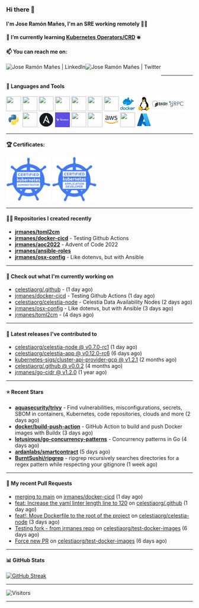 ### Hi there 👋

#### I'm Jose Ramón Mañes, I'm an SRE working remotely 👨‍💻

####  🌱 I’m currently learning [Kubernetes Operators/CRD](https://kubernetes.io/docs/concepts/extend-kubernetes/operator/) ⎈
####  📫 You can reach me on:

<a href="https://www.linkedin.com/in/joseramonmanesblasco/"><img align="left" alt="Jose Ramón Mañes | LinkedIn" height="32" src="https://img.shields.io/badge/linkedin-%230077B5.svg?&style=for-the-badge&logo=linkedin&logoColor=white"/></a>
<a href="https://twitter.com/jrmanes_"><img align="left" alt="Jose Ramón Mañes | Twitter" height="32" src="https://img.shields.io/badge/Twitter-1DA1F2?style=for-the-badge&logo=twitter&logoColor=white"/></a>
<br/>

---

#### 🔨 Languages and Tools
<p align="left">
<code><img width="40" height="40" src="https://go.dev/blog/go-brand/Go-Logo/PNG/Go-Logo_Blue.png"></code>
<code><img width="40" height="40" src="https://www.vectorlogo.zone/logos/kubernetes/kubernetes-icon.svg"></code>
<code><img width="40" height="40" src="https://cluster-api.sigs.k8s.io/images/introduction.svg"></code>
<code><img width="40" height="40" src="https://cncf-branding.netlify.app/img/projects/argo/icon/color/argo-icon-color.png"></code>
<code><img width="40" height="40" src="https://camo.githubusercontent.com/bd5b74426b7087fe4c8568458993dfff11001c3b9f0a2483e1da43650cbe0672/68747470733a2f2f7777772e766563746f726c6f676f2e7a6f6e652f6c6f676f732f697374696f696f2f697374696f696f2d69636f6e2e737667"></code>
<code><img width="40" height="40" src="https://avatars.githubusercontent.com/u/3380462?s=200&v=4"></code>
<code><img width="40" height="40" src="https://avatars.githubusercontent.com/u/49725059?s=200&v=4"></code>
<code><img width="40" height="40" src="https://github.com/github/explore/raw/main/topics/docker/docker.png"></code>
<code><img width="40" height="40" src="https://github.com/github/explore/raw/main/topics/linux/linux.png"></code>
<code><img width="40" height="40" src="https://github.com/github/explore/raw/main/topics/bash/bash.png"></code>
<code><img width="40" height="40" src="https://raw.githubusercontent.com/github/explore/main/topics/grpc/grpc.png"></code>
<code><img width="40" height="40" src="https://raw.githubusercontent.com/github/explore/main/topics/python/python.png"></code>
<code><img width="40" height="40" src="https://miqh.gallerycdn.vsassets.io/extensions/miqh/vscode-language-rust/0.14.0/1536151476041/Microsoft.VisualStudio.Services.Icons.Default"></code>
<code><img width="40" height="40" src="https://github.com/github/explore/raw/main/topics/ansible/ansible.png"></code>
<code><img width="40" height="40" src="https://raw.githubusercontent.com/github/explore/80688e429a7d4ef2fca1e82350fe8e3517d3494d/topics/terraform/terraform.png"></code>
<code><img width="40" height="40" src="https://www.vectorlogo.zone/logos/vagrantup/vagrantup-icon.svg"></code>
<code><img width="40" height="40" src="https://avatars.githubusercontent.com/u/10203055?s=200&v=4"></code>
<code><img width="40" height="40" src="https://github.com/github/explore/raw/main/topics/aws/aws.png"></code>
<code><img width="40" height="40" src="https://www.vectorlogo.zone/logos/google_cloud/google_cloud-icon.svg"></code>
<code><img width="40" height="40" src="https://raw.githubusercontent.com/github/explore/80688e429a7d4ef2fca1e82350fe8e3517d3494d/topics/azure/azure.png"></code>
</p>

---

#### 🏆 Certificates:

<a href="https://www.credly.com/badges/bbcfc5a2-085d-4661-b385-0ce108904e8c/public_url"><img alt="CKA" width="120" height="120" src="https://raw.githubusercontent.com/cncf/artwork/master/other/cka/color/kubernetes-cka-color.png"/></a>
<a href="https://www.credly.com/badges/bbcfc5a2-085d-4661-b385-0ce108904e8c/public_url"><img alt="CKAD" width="120" height="120" src="https://raw.githubusercontent.com/cncf/artwork/master/other/ckad/color/kubernetes-ckad-color.png"/></a>

---

#### 👨‍💻 Repositories I created recently
- **[jrmanes/toml2cm](https://github.com/jrmanes/toml2cm)**
- **[jrmanes/docker-cicd](https://github.com/jrmanes/docker-cicd)** - Testing Github Actions
- **[jrmanes/aoc2022](https://github.com/jrmanes/aoc2022)** - Advent of Code 2022
- **[jrmanes/ansible-roles](https://github.com/jrmanes/ansible-roles)**
- **[jrmanes/osx-config](https://github.com/jrmanes/osx-config)** - Like dotenvs, but with Ansible

---

#### 👷 Check out what I'm currently working on


- [celestiaorg/.github](https://github.com/celestiaorg/.github) -  (1 day ago)
- [jrmanes/docker-cicd](https://github.com/jrmanes/docker-cicd) - Testing Github Actions (1 day ago)
- [celestiaorg/celestia-node](https://github.com/celestiaorg/celestia-node) - Celestia Data Availability Nodes (2 days ago)
- [jrmanes/osx-config](https://github.com/jrmanes/osx-config) - Like dotenvs, but with Ansible (3 days ago)
- [jrmanes/toml2cm](https://github.com/jrmanes/toml2cm) -  (4 days ago)

---

#### 🚀 Latest releases I've contributed to


- [celestiaorg/celestia-node @ v0.7.0-rc1](https://github.com/celestiaorg/celestia-node/releases/tag/v0.7.0-rc1) (1 day ago)
- [celestiaorg/celestia-app @ v0.12.0-rc6](https://github.com/celestiaorg/celestia-app/releases/tag/v0.12.0-rc6) (6 days ago)
- [kubernetes-sigs/cluster-api-provider-gcp @ v1.2.1](https://github.com/kubernetes-sigs/cluster-api-provider-gcp/releases/tag/v1.2.1) (2 months ago)
- [celestiaorg/.github @ v0.0.2](https://github.com/celestiaorg/.github/releases/tag/v0.0.2) (4 months ago)
- [jrmanes/go-cidr @ v1.2.0](https://github.com/jrmanes/go-cidr/releases/tag/v1.2.0) (1 year ago)

---

#### ⭐ Recent Stars


- **[aquasecurity/trivy](https://github.com/aquasecurity/trivy)** - Find vulnerabilities, misconfigurations, secrets, SBOM in containers, Kubernetes, code repositories, clouds and more (2 days ago)
- **[docker/build-push-action](https://github.com/docker/build-push-action)** - GitHub Action to build and push Docker images with Buildx (3 days ago)
- **[lotusirous/go-concurrency-patterns](https://github.com/lotusirous/go-concurrency-patterns)** - Concurrency patterns in Go (4 days ago)
- **[ardanlabs/smartcontract](https://github.com/ardanlabs/smartcontract)** (5 days ago)
- **[BurntSushi/ripgrep](https://github.com/BurntSushi/ripgrep)** - ripgrep recursively searches directories for a regex pattern while respecting your gitignore (1 week ago)

---

#### 🔨 My recent Pull Requests


- [merging to main](https://github.com/jrmanes/docker-cicd/pull/3) on [jrmanes/docker-cicd](https://github.com/jrmanes/docker-cicd) (1 day ago)
- [feat: Increase the yaml linter length line to 120](https://github.com/celestiaorg/.github/pull/28) on [celestiaorg/.github](https://github.com/celestiaorg/.github) (1 day ago)
- [feat!: Move Dockerfile to the root of the project](https://github.com/celestiaorg/celestia-node/pull/1693) on [celestiaorg/celestia-node](https://github.com/celestiaorg/celestia-node) (3 days ago)
- [Testing fork - from jrmanes repo](https://github.com/celestiaorg/test-docker-images/pull/2) on [celestiaorg/test-docker-images](https://github.com/celestiaorg/test-docker-images) (6 days ago)
- [Force new PR](https://github.com/celestiaorg/test-docker-images/pull/1) on [celestiaorg/test-docker-images](https://github.com/celestiaorg/test-docker-images) (6 days ago)

---

#### 📊 GitHub Stats

[![GitHub Streak](https://github-readme-streak-stats.herokuapp.com?user=jrmanes&theme=tokyonight&date_format=M%20j%5B%2C%20Y%5D)](https://git.io/streak-stats) 

--- 

![Visitors](https://visitor-badge.glitch.me/badge?page_id=github/jrmanes)

---
